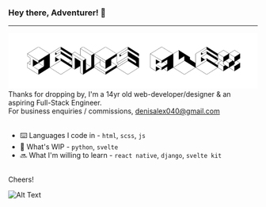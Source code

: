 ### Hey there, Adventurer! 👋
- - -

![Alt Text](https://raw.githubusercontent.com/devdenisalex/portfolio/main/image_2024-02-21_220315100.png)
<br>
Thanks for dropping by, I'm a 14yr old web-developer/designer & an aspiring Full-Stack Engineer.
<br>
For business enquiries / commissions, denisalex040@gmail.com
<br>
<br>
- ⌨️ Languages I code in - `html`, `scss`, `js` 
- 🚧 What's WIP - `python`, `svelte` 
- 🔜 What I'm willing to learn - `react native`, `django`, `svelte kit` 
<br>
Cheers!

![Alt Text](https://tenor.com/view/peace-out-gif-22295199.gif)
